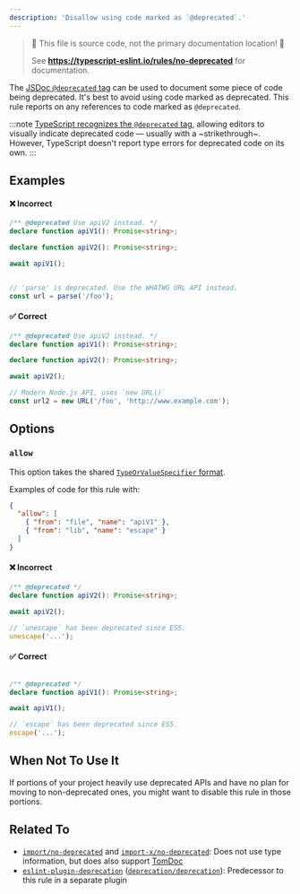 ```yaml
---
description: 'Disallow using code marked as `@deprecated`.'
---
```


> 🛑 This file is source code, not the primary documentation location! 🛑
>
> See **https://typescript-eslint.io/rules/no-deprecated** for documentation.

The [JSDoc `@deprecated` tag](https://jsdoc.app/tags-deprecated) can be used to document some piece of code being deprecated.
It's best to avoid using code marked as deprecated.
This rule reports on any references to code marked as `@deprecated`.

:::note
[TypeScript recognizes the `@deprecated` tag](https://www.typescriptlang.org/docs/handbook/jsdoc-supported-types.html#deprecated), allowing editors to visually indicate deprecated code — usually with a ~strikethrough~.
However, TypeScript doesn't report type errors for deprecated code on its own.
:::

## Examples

<!--tabs-->

#### ❌ Incorrect

```ts
/** @deprecated Use apiV2 instead. */
declare function apiV1(): Promise<string>;

declare function apiV2(): Promise<string>;

await apiV1();
```

```ts

// 'parse' is deprecated. Use the WHATWG URL API instead.
const url = parse('/foo');
```

#### ✅ Correct

```ts
/** @deprecated Use apiV2 instead. */
declare function apiV1(): Promise<string>;

declare function apiV2(): Promise<string>;

await apiV2();
```

```ts
// Modern Node.js API, uses `new URL()`
const url2 = new URL('/foo', 'http://www.example.com');
```

<!--/tabs-->

## Options

### `allow`

<!-- insert option description -->

This option takes the shared [`TypeOrValueSpecifier` format](/packages/type-utils/type-or-value-specifier).

Examples of code for this rule with:

```json
{
  "allow": [
    { "from": "file", "name": "apiV1" },
    { "from": "lib", "name": "escape" }
  ]
}
```

<!--tabs-->

#### ❌ Incorrect

```ts option='{"allow":[{"from":"file","name":"apiV1"},{"from":"lib","name":"escape"}]}'
/** @deprecated */
declare function apiV2(): Promise<string>;

await apiV2();

// `unescape` has been deprecated since ES5.
unescape('...');
```

#### ✅ Correct

```ts option='{"allow":[{"from":"file","name":"apiV1"},{"from":"lib","name":"escape"}]}'

/** @deprecated */
declare function apiV1(): Promise<string>;

await apiV1();

// `escape` has been deprecated since ES5.
escape('...');
```

<!--/tabs-->

## When Not To Use It

If portions of your project heavily use deprecated APIs and have no plan for moving to non-deprecated ones, you might want to disable this rule in those portions.

## Related To

- [`import/no-deprecated`](https://github.com/import-js/eslint-plugin-import/blob/main/docs/rules/no-deprecated.md) and [`import-x/no-deprecated`](https://github.com/un-ts/eslint-plugin-import-x/blob/master/docs/rules/no-deprecated.md): Does not use type information, but does also support [TomDoc](http://tomdoc.org)
- [`eslint-plugin-deprecation`](https://github.com/gund/eslint-plugin-deprecation) ([`deprecation/deprecation`](https://github.com/gund/eslint-plugin-deprecation?tab=readme-ov-file#rules)): Predecessor to this rule in a separate plugin
